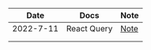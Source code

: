 | Date | Docs | Note |
|------|------|------|
| 2022-7-11 | React Query | [Note]() |
|      |      |      |
|      |      |      |
